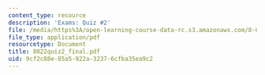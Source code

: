 ```yaml
---
content_type: resource
description: 'Exams: Quiz #2'
file: /media/https%3A/open-learning-course-data-rc.s3.amazonaws.com/8-022-physics-ii-electricity-and-magnetism-fall-2002/9cf2c88e85a5922a32376cfba35ea9c2_8022quiz2_final.pdf
file_type: application/pdf
resourcetype: Document
title: 8022quiz2_final.pdf
uid: 9cf2c88e-85a5-922a-3237-6cfba35ea9c2
---
```

